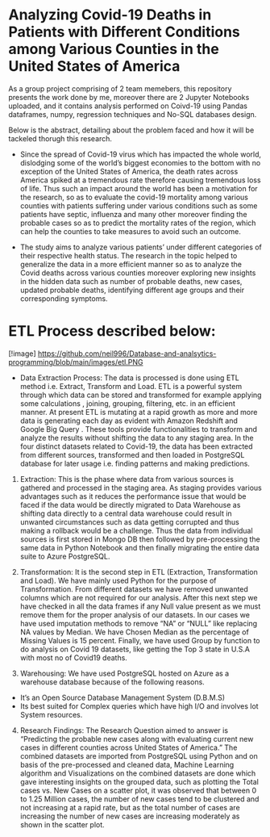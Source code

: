 # Analyzing Covid-19 Deaths in Patients with Different Conditions among Various Counties in the United States of America

As a group project comprising of 2 team memebers, this repository presents the work done by me, moreover there are 2 Jupyter Notebooks uploaded, and it contains analysis performed on Coivd-19 using Pandas dataframes, numpy, regression techniques and No-SQL databases design.

Below is the abstract, detailing about the problem faced and how it will be tackeled thorugh this research.

* Since the spread of Covid-19 virus which has impacted the whole world, dislodging some of the world’s biggest economies to the bottom with no exception of the United States of America, the death rates across America spiked at a tremendous rate therefore causing tremendous loss of life. Thus such an impact around the world has been a motivation for the research, so as to evaluate the covid-19 mortality among various counties with patients suffering under various conditions such as some patients have septic, influenza and many other moreover finding the probable cases so as to predict the mortality rates of the region, which can help the counties to take measures to avoid such an outcome.

* The study aims to analyze various patients’ under different categories of their respective health status. The research in the topic helped to generalize the data in a more efficient manner so as to analyze the Covid deaths across various counties moreover exploring new insights in the hidden data such as number of probable deaths, new cases, updated probable deaths, identifying different age groups and their corresponding symptoms.

# ETL Process described below:

[!image] https://github.com/neil996/Database-and-analsytics-programming/blob/main/images/etl.PNG

* Data Extraction Process: The data is processed is done using ETL method i.e. Extract, Transform and Load. ETL is a powerful system through which data can be stored and transformed for example applying some calculations , joining, grouping, filtering, etc. in an efficient manner. At present ETL is mutating at a rapid growth as more and more data is generating each day as evident with Amazon Redshift and Google Big Query . These tools provide functionalities to transform and analyze the results without shifting the data to any staging area. In the four distinct datasets related to Covid-19, the data has been extracted from different sources, transformed and then loaded in PostgreSQL database for later usage i.e. finding patterns and making predictions.

1. Extraction: This is the phase where data from various sources is gathered and processed in the staging area. As staging provides various advantages such as it reduces the performance issue that would be faced if the data would be directly migrated to Data Warehouse as shifting data directly to a central data warehouse could result in unwanted circumstances such as data getting corrupted and thus making a rollback would be a challenge. Thus the data from individual sources is first stored in Mongo DB then followed by pre-processing the same data in Python Notebook and then finally migrating the entire data suite to Azure PostgreSQL.

2. Transformation: It is the second step in ETL (Extraction, Transformation and Load). We have mainly used Python for the purpose of Transformation. From different datasets we have removed unwanted columns which are not required for our analysis. After this next step we have checked in all the data frames if any Null value present as we must remove them for the proper analysis of our datasets. In our cases we have used imputation methods to remove “NA” or “NULL” like replacing NA values by Median. We have Chosen Median as the percentage of Missing Values is 15 percent. Finally, we have used Group by function to do analysis on Covid 19 datasets, like getting the Top 3 state in U.S.A with most no of Covid19 deaths.


3. Warehousing: We have used PostgreSQL hosted on Azure as a warehouse database because of the following reasons.
- It’s an Open Source Database Management System (D.B.M.S)
- Its best suited for Complex queries which have high I/O and involves lot System resources.

4. Research Findings:
The Research Question aimed to answer is “Predicting the probable new cases along with evaluating current new cases in different counties across United States of America.”
The combined datasets are imported from PostgreSQL using Python and on basis of the pre-processed and cleaned data, Machine Learning algorithm and Visualizations on the combined datasets are done which gave interesting insights on the grouped data, such as plotting the Total cases vs. New Cases on a scatter plot, it was observed that between 0 to 1.25 Million cases, the number of new cases tend to be clustered and not increasing at a rapid rate, but as the total number of cases are increasing the number of new cases are increasing moderately as shown in the scatter plot.


